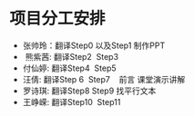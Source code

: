 # 项目分工安排

- 张帅玲：翻译Step0 以及Step1  制作PPT
-  熊紫茜: 翻译Step2  Step3 
- 付仙婷: 翻译Step4  Step5 
- 汪倩: 翻译Step 6  Step7    前言   课堂演示讲解
- 罗诗琪: 翻译Step8 Step9  找平行文本
- 王峥嵘: 翻译Step10  Step11 